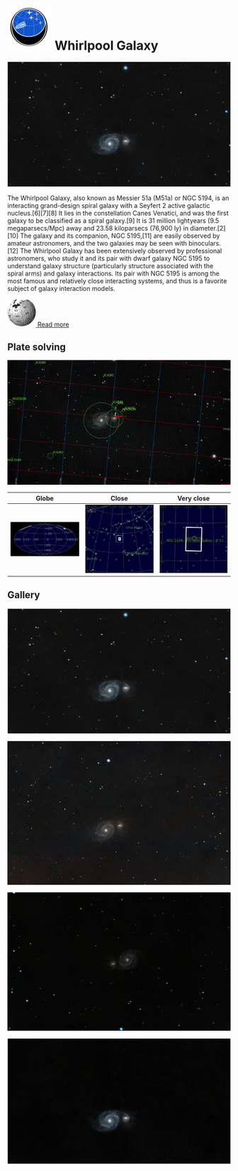 # ![](..//Imaging//Common/pyl-tiny.png) Whirlpool Galaxy
![](..//Imaging//HD/Whirlpool_Galaxy+00+co.jpg)

The Whirlpool Galaxy, also known as Messier 51a (M51a) or NGC 5194, is an interacting grand-design spiral galaxy with a Seyfert 2 active galactic nucleus.[6][7][8] It lies in the constellation Canes Venatici, and was the first galaxy to be classified as a spiral galaxy.[9] It is 31 million lightyears (9.5 megaparsecs/Mpc) away and 23.58 kiloparsecs (76,900 ly) in diameter.[2][10] The galaxy and its companion, NGC 5195,[11] are easily observed by amateur astronomers, and the two galaxies may be seen with binoculars.[12] The Whirlpool Galaxy has been extensively observed by professional astronomers, who study it and its pair with dwarf galaxy NGC 5195 to understand galaxy structure (particularly structure associated with the spiral arms) and galaxy interactions. Its pair with NGC 5195 is among the most famous and relatively close interacting systems, and thus is a favorite subject of galaxy interaction models.

[![](..//Imaging//Common/Wikipedia.png) Read more](https://en.wikipedia.org/wiki/Whirlpool_Galaxy)
## Plate solving 


![IMG](..//Imaging//HD/Whirlpool_Galaxy_Annotated.jpg)


| Globe | Close | Very close |
| ----- | ----- | ----- |
|![IMG](..//Imaging//HD/Whirlpool_Galaxy_Globe.jpg) |![IMG](..//Imaging//HD/Whirlpool_Galaxy_Close.jpg) |![IMG](..//Imaging//HD/Whirlpool_Galaxy_Closer.jpg) |

## Gallery
![IMG](..//Imaging//HD/Whirlpool_Galaxy+00+co.jpg) 

![IMG](..//Imaging//HD/Whirlpool_Galaxy+01+co.jpg) 

![IMG](..//Imaging//HD/Whirlpool_Galaxy+02+co.jpg) 

![](..//Imaging//HD/Whirlpool_Galaxy+00+bg.jpg)
